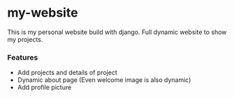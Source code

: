 # my-website
This is my personal website build with django. Full dynamic website to show my projects.

### Features
- Add projects and details of project
- Dynamic about page (Even welcome image is also dynamic)
- Add profile picture
